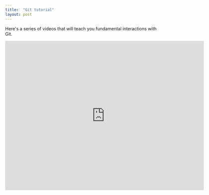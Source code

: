 ```yaml
---
title:  "Git tutorial"
layout: post
---
```


Here's a series of videos that will teach you fundamental interactions with Git.  
<iframe width="640" height="480" src="https://youtu.be/31OtjoLEExE" frameborder="0"> </iframe>